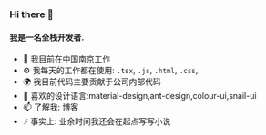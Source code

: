 ### Hi there 👋

#### 我是一名全栈开发者.

- 🏢 我目前在中国南京工作
- ⚙️ 我每天的工作都在使用: `.tsx`, `.js`, `.html`, `.css`,
- 🌍 我目前代码主要贡献于公司内部代码
- 💅 喜欢的设计语言:material-design,ant-design,colour-ui,snail-ui
- 📫 了解我: [博客](https://antonin.vercel.app)
- ⚡️ 事实上: 业余时间我还会在起点写写小说
